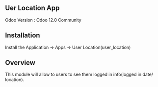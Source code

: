 Uer Location App
------------------------------------

Odoo Version : Odoo 12.0 Community 


Installation 
-------------------------------------
Install the Application => Apps -> User Location(user_location)


Overview
-------------------------------------
This module will allow to users to see them logged in info(logged in date/ location).
